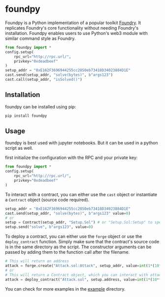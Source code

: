 # foundpy

Foundpy is a Python implementation of a popular toolkit [Foundry](https://github.com/foundry-rs/foundry). It replicates Foundry's core functionality without needing Foundry's installation. Foundpy enables users to use Python's web3 module with similar command style as Foundry.

```py
from foundpy import *
config.setup(
    rpc_url="http://rpc.url/",
    privkey="0xdeadbeef"
)
setup_addr = "0xE162F3696944255cc2850eb73418D34023884D1E"
cast.send(setup_addr, "solve(bytes)", b"args123")
cast.call(setup_addr, "isSolved()")
```

## Installation

foundpy can be installed using pip:

```sh
pip install foundpy
```

## Usage

foundpy is best used with jupyter notebooks. But it can be used in a python script as well.

first initialize the configuration with the RPC and your private key:

```py
from foundpy import *
config.setup(
    rpc_url="http://rpc.url/",
    privkey="0xdeadbeef"
)
```

To interact with a contract, you can either use the `cast` object or instantiate a `Contract` object (source code required).

```py
setup_addr = "0xE162F3696944255cc2850eb73418D34023884D1E"
cast.send(setup_addr, "solve(bytes)", b"args123" value=0)
# or
setup = Contract(setup_addr, "Setup.Sol") # or "Setup.Sol:Setup" to specify the class
setup.send("solve", b"args123", value=0)
```

To deploy a contract, you can either use the `forge` object or use the `deploy_contract` function. Simply make sure that the contract's source code is in the same directory as the script. The constructor arguments can be passed by adding them to the function call after the filename.

```py
# This will return an address
attack = forge.create("Attack.sol:Attack", setup_addr, value=int(1*(10**18)))
# or
# This will return a Contract object, which you can interact with attack.call or attack.send
attack = deploy_contract("Attack.sol", setup.address, value=int(1*(10**18))) # or "Attack.Sol:Attack" to specify the class
```

You can check for more examples in the [example](https://github.com/Wrth1/foundpy/tree/main/example) directory.